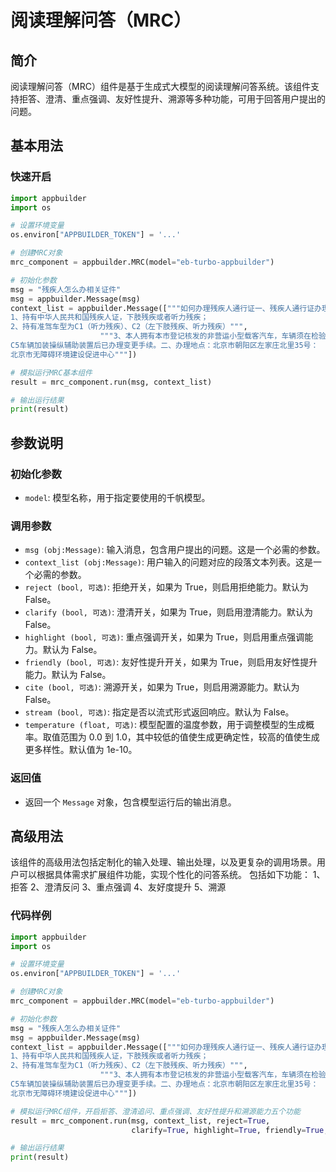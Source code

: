 # 阅读理解问答（MRC）

## 简介
阅读理解问答（MRC）组件是基于生成式大模型的阅读理解问答系统。该组件支持拒答、澄清、重点强调、友好性提升、溯源等多种功能，可用于回答用户提出的问题。

## 基本用法

### 快速开启

```python
import appbuilder
import os

# 设置环境变量
os.environ["APPBUILDER_TOKEN"] = '...'

# 创建MRC对象
mrc_component = appbuilder.MRC(model="eb-turbo-appbuilder")

# 初始化参数
msg = "残疾人怎么办相关证件"
msg = appbuilder.Message(msg)
context_list = appbuilder.Message(["""如何办理残疾人通行证一、残疾人通行证办理条件：
1、持有中华人民共和国残疾人证，下肢残疾或者听力残疾；
2、持有准驾车型为C1（听力残疾）、C2（左下肢残疾、听力残疾）""",
                    """3、本人拥有本市登记核发的非营运小型载客汽车，车辆须在检验有效期内，并有有效交强险凭证，
C5车辆加装操纵辅助装置后已办理变更手续。二、办理地点：北京市朝阳区左家庄北里35号：
北京市无障碍环境建设促进中心"""])

# 模拟运行MRC基本组件
result = mrc_component.run(msg, context_list)

# 输出运行结果
print(result)
```

## 参数说明

### 初始化参数
- `model`: 模型名称，用于指定要使用的千帆模型。

### 调用参数

- `msg (obj:Message)`: 输入消息，包含用户提出的问题。这是一个必需的参数。
- `context_list (obj:Message)`: 用户输入的问题对应的段落文本列表。这是一个必需的参数。
- `reject (bool, 可选)`: 拒绝开关，如果为 True，则启用拒绝能力。默认为 False。
- `clarify (bool, 可选)`: 澄清开关，如果为 True，则启用澄清能力。默认为 False。
- `highlight (bool, 可选)`: 重点强调开关，如果为 True，则启用重点强调能力。默认为 False。
- `friendly (bool, 可选)`: 友好性提升开关，如果为 True，则启用友好性提升能力。默认为 False。
- `cite (bool, 可选)`: 溯源开关，如果为 True，则启用溯源能力。默认为 False。
- `stream (bool, 可选)`: 指定是否以流式形式返回响应。默认为 False。
- `temperature (float, 可选)`: 模型配置的温度参数，用于调整模型的生成概率。取值范围为 0.0 到 1.0，其中较低的值使生成更确定性，较高的值使生成更多样性。默认值为 1e-10。

### 返回值
- 返回一个 `Message` 对象，包含模型运行后的输出消息。


## 高级用法
该组件的高级用法包括定制化的输入处理、输出处理，以及更复杂的调用场景。用户可以根据具体需求扩展组件功能，实现个性化的问答系统。
包括如下功能：
1、拒答
2、澄清反问
3、重点强调
4、友好度提升
5、溯源


### 代码样例
```python
import appbuilder
import os

# 设置环境变量
os.environ["APPBUILDER_TOKEN"] = '...'

# 创建MRC对象
mrc_component = appbuilder.MRC(model="eb-turbo-appbuilder")

# 初始化参数
msg = "残疾人怎么办相关证件"
msg = appbuilder.Message(msg)
context_list = appbuilder.Message(["""如何办理残疾人通行证一、残疾人通行证办理条件：
1、持有中华人民共和国残疾人证，下肢残疾或者听力残疾；
2、持有准驾车型为C1（听力残疾）、C2（左下肢残疾、听力残疾）""",
                    """3、本人拥有本市登记核发的非营运小型载客汽车，车辆须在检验有效期内，并有有效交强险凭证，
C5车辆加装操纵辅助装置后已办理变更手续。二、办理地点：北京市朝阳区左家庄北里35号：
北京市无障碍环境建设促进中心"""])

# 模拟运行MRC组件，开启拒答、澄清追问、重点强调、友好性提升和溯源能力五个功能
result = mrc_component.run(msg, context_list, reject=True,
                           clarify=True, highlight=True, friendly=True, cite=True)

# 输出运行结果
print(result)
```
